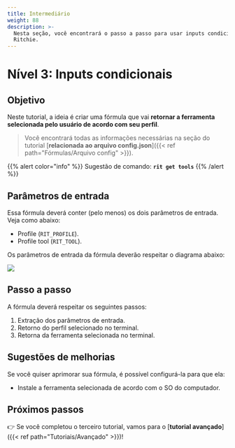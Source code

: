 ```yaml
---
title: Intermediário
weight: 88
description: >-
  Nesta seção, você encontrará o passo a passo para usar inputs condicionais no
  Ritchie.
---
```


# Nível 3: Inputs condicionais

## Objetivo

Neste tutorial, a ideia é criar uma fórmula que vai **retornar a ferramenta selecionada pelo usuário de acordo com seu perfil**.

> Você encontrará todas as informações necessárias na seção do tutorial [**relacionada ao arquivo config.json**]({{< ref path="Fórmulas/Arquivo config" >}}).

{{% alert color="info" %}}
Sugestão de comando: **`rit get tools`**
{{% /alert %}}

## Parâmetros de entrada

Essa fórmula deverá conter \(pelo menos\) os dois parâmetros de entrada. Veja como abaixo:

* Profile \(`RIT_PROFILE`\).
* Profile tool \(`RIT_TOOL`\).

Os parâmetros de entrada da fórmula deverão respeitar o diagrama abaixo:

![](/shared/ritchie-conditional-inputs.png)

## Passo a passo

A fórmula deverá respeitar os seguintes passos:

1. Extração dos parâmetros de entrada.
2. Retorno do perfil selecionado no terminal.
3. Retorna da ferramenta selecionada no terminal.

## Sugestões de melhorias

Se você quiser aprimorar sua fórmula, é possível configurá-la para que ela:

* Instale a ferramenta selecionada de acordo com o SO do computador.

## Próximos passos

👉 Se você completou o terceiro tutorial, vamos para o [**tutorial avançado**]({{< ref path="Tutoriais/Avançado" >}})!
